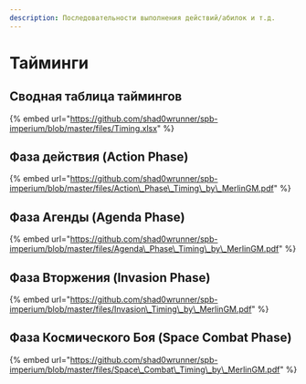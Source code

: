 ```yaml
---
description: Последовательности выполнения действий/абилок и т.д.
---
```


# Тайминги

## Сводная таблица таймингов

{% embed url="https://github.com/shad0wrunner/spb-imperium/blob/master/files/Timing.xlsx" %}

## Фаза действия \(Action Phase\)

{% embed url="https://github.com/shad0wrunner/spb-imperium/blob/master/files/Action\_Phase\_Timing\_by\_MerlinGM.pdf" %}

## Фаза Агенды \(Agenda Phase\)

{% embed url="https://github.com/shad0wrunner/spb-imperium/blob/master/files/Agenda\_Phase\_Timing\_by\_MerlinGM.pdf" %}

## Фаза Вторжения \(Invasion Phase\)

{% embed url="https://github.com/shad0wrunner/spb-imperium/blob/master/files/Invasion\_Timing\_by\_MerlinGM.pdf" %}

## Фаза Космического Боя \(Space Combat Phase\)

{% embed url="https://github.com/shad0wrunner/spb-imperium/blob/master/files/Space\_Combat\_Timing\_by\_MerlinGM.pdf" %}





